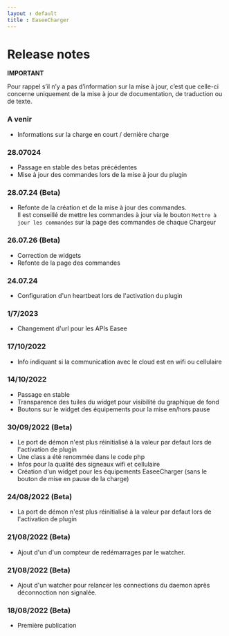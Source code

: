 ```yaml
---
layout : default
title : EaseeCharger
---
```

# Release notes

**IMPORTANT**

Pour rappel s’il n’y a pas d’information sur la mise à jour, c’est que celle-ci concerne uniquement de la mise à jour de documentation, de traduction ou de texte.

### A venir
* Informations sur la charge en court / dernière charge
 
### 28.07024
+ Passage en stable des betas précédentes
+ Mise à jour des commandes lors de la mise à jour du plugin

### 28.07.24 (Beta)
+ Refonte de la création et de la mise à jour des commandes.   
  Il est conseillé de mettre les commandes à jour via le bouton `Mettre à jour les commandes` sur la page des
  commandes de chaque Chargeur 

### 26.07.26 (Beta)
+ Correction de widgets
+ Refonte de la page des commandes

### 24.07.24
+ Configuration d'un heartbeat lors de l'activation du plugin

### 1/7/2023
+ Changement d'url pour les APIs Easee

### 17/10/2022
+ Info indiquant si la communication avec le cloud est en wifi ou cellulaire

### 14/10/2022
* Passage en stable
* Transparence des tuiles du widget pour visibilité du graphique de fond
* Boutons sur le widget des équipements pour la mise en/hors pause

### 30/09/2022 (Beta)
* Le port de démon n'est plus réinitialisé à la valeur par defaut lors de l'activation de plugin
* Une class a été renommée dans le code php
* Infos pour la qualité des signeaux wifi et cellulaire
* Création d'un widget pour les équipements EaseeCharger (sans le bouton de mise en pause de la charge)

### 24/08/2022 (Beta)
* La port de démon n'est plus réinitialisé à la valeur par defaut lors de l'activation de plugin

### 21/08/2022 (Beta)
* Ajout d'un d'un compteur de redémarrages par le watcher.

### 21/08/2022 (Beta)
* Ajout d'un watcher pour relancer les connections du daemon après déconnoction non signalée.

### 18/08/2022 (Beta)
* Première publication
